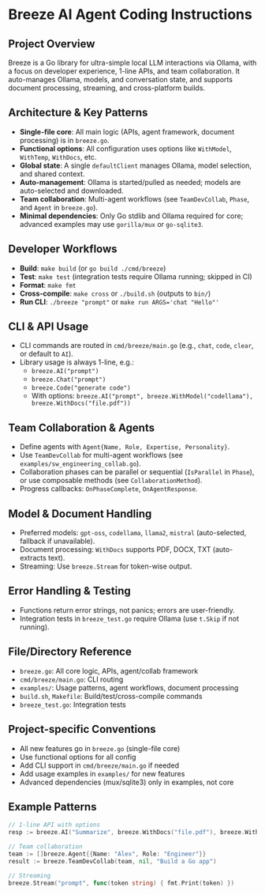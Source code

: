 # Breeze AI Agent Coding Instructions

## Project Overview
Breeze is a Go library for ultra-simple local LLM interactions via Ollama, with a focus on developer experience, 1-line APIs, and team collaboration. It auto-manages Ollama, models, and conversation state, and supports document processing, streaming, and cross-platform builds.

## Architecture & Key Patterns
- **Single-file core**: All main logic (APIs, agent framework, document processing) is in `breeze.go`.
- **Functional options**: All configuration uses options like `WithModel`, `WithTemp`, `WithDocs`, etc.
- **Global state**: A single `defaultClient` manages Ollama, model selection, and shared context.
- **Auto-management**: Ollama is started/pulled as needed; models are auto-selected and downloaded.
- **Team collaboration**: Multi-agent workflows (see `TeamDevCollab`, `Phase`, and `Agent` in `breeze.go`).
- **Minimal dependencies**: Only Go stdlib and Ollama required for core; advanced examples may use `gorilla/mux` or `go-sqlite3`.

## Developer Workflows
- **Build**: `make build` (or `go build ./cmd/breeze`)
- **Test**: `make test` (integration tests require Ollama running; skipped in CI)
- **Format**: `make fmt`
- **Cross-compile**: `make cross` or `./build.sh` (outputs to `bin/`)
- **Run CLI**: `./breeze "prompt"` or `make run ARGS='chat "Hello"'`

## CLI & API Usage
- CLI commands are routed in `cmd/breeze/main.go` (e.g., `chat`, `code`, `clear`, or default to `AI`).
- Library usage is always 1-line, e.g.:
  - `breeze.AI("prompt")`
  - `breeze.Chat("prompt")`
  - `breeze.Code("generate code")`
  - With options: `breeze.AI("prompt", breeze.WithModel("codellama"), breeze.WithDocs("file.pdf"))`

## Team Collaboration & Agents
- Define agents with `Agent{Name, Role, Expertise, Personality}`.
- Use `TeamDevCollab` for multi-agent workflows (see `examples/sw_engineering_collab.go`).
- Collaboration phases can be parallel or sequential (`IsParallel` in `Phase`), or use composable methods (see `CollaborationMethod`).
- Progress callbacks: `OnPhaseComplete`, `OnAgentResponse`.

## Model & Document Handling
- Preferred models: `gpt-oss`, `codellama`, `llama2`, `mistral` (auto-selected, fallback if unavailable).
- Document processing: `WithDocs` supports PDF, DOCX, TXT (auto-extracts text).
- Streaming: Use `breeze.Stream` for token-wise output.

## Error Handling & Testing
- Functions return error strings, not panics; errors are user-friendly.
- Integration tests in `breeze_test.go` require Ollama (use `t.Skip` if not running).

## File/Directory Reference
- `breeze.go`: All core logic, APIs, agent/collab framework
- `cmd/breeze/main.go`: CLI routing
- `examples/`: Usage patterns, agent workflows, document processing
- `build.sh`, `Makefile`: Build/test/cross-compile commands
- `breeze_test.go`: Integration tests

## Project-specific Conventions
- All new features go in `breeze.go` (single-file core)
- Use functional options for all config
- Add CLI support in `cmd/breeze/main.go` if needed
- Add usage examples in `examples/` for new features
- Advanced dependencies (mux/sqlite3) only in examples, not core

## Example Patterns
```go
// 1-line API with options
resp := breeze.AI("Summarize", breeze.WithDocs("file.pdf"), breeze.WithConcise())

// Team collaboration
team := []breeze.Agent{{Name: "Alex", Role: "Engineer"}}
result := breeze.TeamDevCollab(team, nil, "Build a Go app")

// Streaming
breeze.Stream("prompt", func(token string) { fmt.Print(token) })
```
